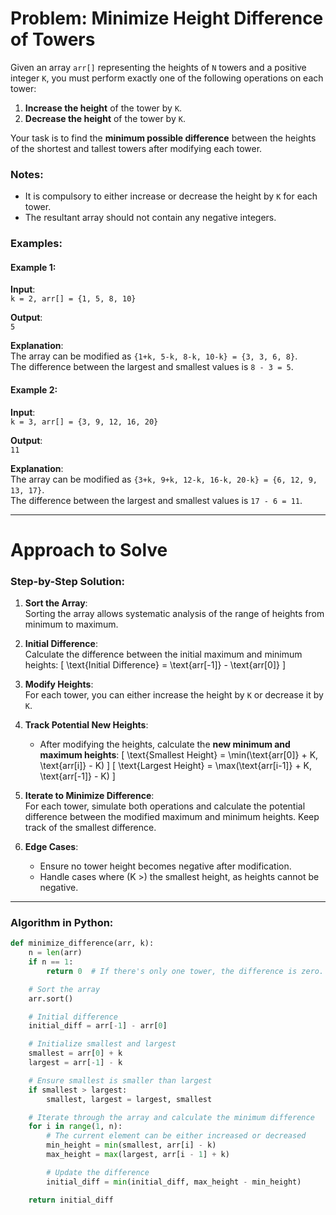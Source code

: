 # Problem: Minimize Height Difference of Towers

Given an array `arr[]` representing the heights of `N` towers and a positive integer `K`, you must perform exactly one of the following operations on each tower:

1. **Increase the height** of the tower by `K`.
2. **Decrease the height** of the tower by `K`.

Your task is to find the **minimum possible difference** between the heights of the shortest and tallest towers after modifying each tower.

### Notes:
- It is compulsory to either increase or decrease the height by `K` for each tower.
- The resultant array should not contain any negative integers.

### Examples:

#### Example 1:
**Input**:  
`k = 2, arr[] = {1, 5, 8, 10}`  

**Output**:  
`5`  

**Explanation**:  
The array can be modified as `{1+k, 5-k, 8-k, 10-k} = {3, 3, 6, 8}`.  
The difference between the largest and smallest values is `8 - 3 = 5`.

#### Example 2:
**Input**:  
`k = 3, arr[] = {3, 9, 12, 16, 20}`  

**Output**:  
`11`  

**Explanation**:  
The array can be modified as `{3+k, 9+k, 12-k, 16-k, 20-k} = {6, 12, 9, 13, 17}`.  
The difference between the largest and smallest values is `17 - 6 = 11`.

---

# Approach to Solve

### Step-by-Step Solution:

1. **Sort the Array**:  
   Sorting the array allows systematic analysis of the range of heights from minimum to maximum.

2. **Initial Difference**:  
   Calculate the difference between the initial maximum and minimum heights:
   \[
   \text{Initial Difference} = \text{arr[-1]} - \text{arr[0]}
   \]

3. **Modify Heights**:  
   For each tower, you can either increase the height by `K` or decrease it by `K`.

4. **Track Potential New Heights**:  
   - After modifying the heights, calculate the **new minimum and maximum heights**:
     \[
     \text{Smallest Height} = \min(\text{arr[0]} + K, \text{arr[i]} - K)
     \]
     \[
     \text{Largest Height} = \max(\text{arr[i-1]} + K, \text{arr[-1]} - K)
     \]

5. **Iterate to Minimize Difference**:  
   For each tower, simulate both operations and calculate the potential difference between the modified maximum and minimum heights. Keep track of the smallest difference.

6. **Edge Cases**:  
   - Ensure no tower height becomes negative after modification.
   - Handle cases where \(K >\) the smallest height, as heights cannot be negative.

---

### Algorithm in Python:
```python
def minimize_difference(arr, k):
    n = len(arr)
    if n == 1:
        return 0  # If there's only one tower, the difference is zero.

    # Sort the array
    arr.sort()

    # Initial difference
    initial_diff = arr[-1] - arr[0]

    # Initialize smallest and largest
    smallest = arr[0] + k
    largest = arr[-1] - k

    # Ensure smallest is smaller than largest
    if smallest > largest:
        smallest, largest = largest, smallest

    # Iterate through the array and calculate the minimum difference
    for i in range(1, n):
        # The current element can be either increased or decreased
        min_height = min(smallest, arr[i] - k)
        max_height = max(largest, arr[i - 1] + k)

        # Update the difference
        initial_diff = min(initial_diff, max_height - min_height)

    return initial_diff
